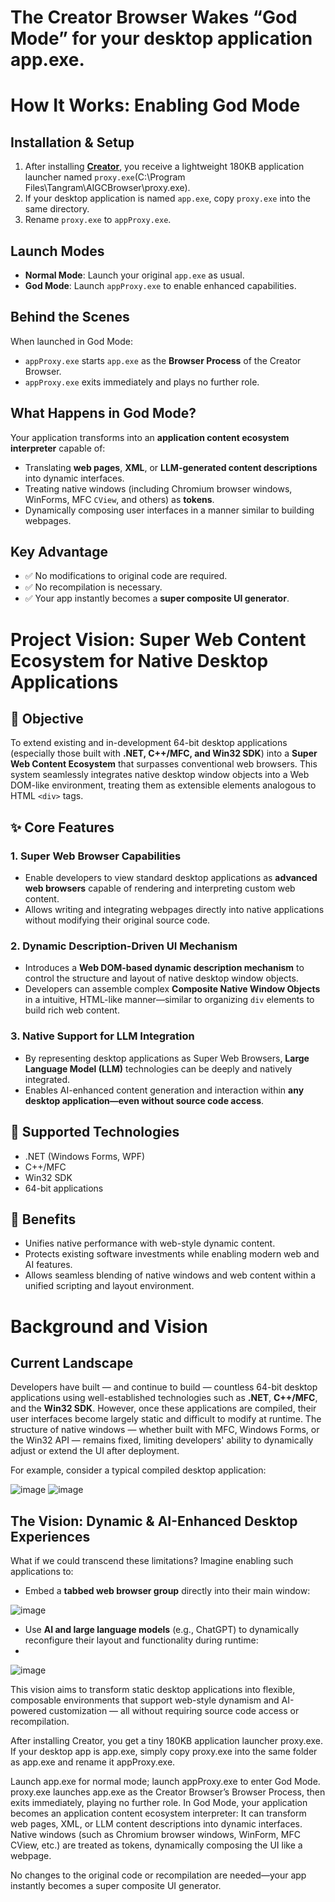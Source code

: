 # The Creator Browser Wakes “God Mode” for your desktop application app.exe.

# How It Works: Enabling God Mode

## Installation & Setup
1. After installing [**Creator**](https://github.com/AIGCEra/Creator/releases/tag/FirstRelease), you receive a lightweight 180KB application launcher named `proxy.exe`(C:\Program Files\Tangram\AIGCBrowser\proxy.exe).
2. If your desktop application is named `app.exe`, copy `proxy.exe` into the same directory.
3. Rename `proxy.exe` to `appProxy.exe`.

## Launch Modes
- **Normal Mode**: Launch your original `app.exe` as usual.
- **God Mode**: Launch `appProxy.exe` to enable enhanced capabilities.

## Behind the Scenes
When launched in God Mode:
- `appProxy.exe` starts `app.exe` as the **Browser Process** of the Creator Browser.
- `appProxy.exe` exits immediately and plays no further role.

## What Happens in God Mode?
Your application transforms into an **application content ecosystem interpreter** capable of:
- Translating **web pages**, **XML**, or **LLM-generated content descriptions** into dynamic interfaces.
- Treating native windows (including Chromium browser windows, WinForms, MFC `CView`, and others) as **tokens**.
- Dynamically composing user interfaces in a manner similar to building webpages.

## Key Advantage
- ✅ No modifications to original code are required.
- ✅ No recompilation is necessary.
- ✅ Your app instantly becomes a **super composite UI generator**.

# Project Vision: Super Web Content Ecosystem for Native Desktop Applications

## 🎯 Objective
To extend existing and in-development 64-bit desktop applications (especially those built with **.NET, C++/MFC, and Win32 SDK**) into a **Super Web Content Ecosystem** that surpasses conventional web browsers. This system seamlessly integrates native desktop window objects into a Web DOM-like environment, treating them as extensible elements analogous to HTML `<div>` tags.

## ✨ Core Features

### 1. **Super Web Browser Capabilities**
   - Enable developers to view standard desktop applications as **advanced web browsers** capable of rendering and interpreting custom web content.
   - Allows writing and integrating webpages directly into native applications without modifying their original source code.

### 2. **Dynamic Description-Driven UI Mechanism**
   - Introduces a **Web DOM-based dynamic description mechanism** to control the structure and layout of native desktop window objects.
   - Developers can assemble complex **Composite Native Window Objects** in a intuitive, HTML-like manner—similar to organizing `div` elements to build rich web content.

### 3. **Native Support for LLM Integration**
   - By representing desktop applications as Super Web Browsers, **Large Language Model (LLM)** technologies can be deeply and natively integrated.
   - Enables AI-enhanced content generation and interaction within **any desktop application—even without source code access**.

## 🔧 Supported Technologies
- .NET (Windows Forms, WPF)
- C++/MFC
- Win32 SDK
- 64-bit applications

## 🌟 Benefits
- Unifies native performance with web-style dynamic content.
- Protects existing software investments while enabling modern web and AI features.
- Allows seamless blending of native windows and web content within a unified scripting and layout environment.
# Background and Vision

## Current Landscape
Developers have built — and continue to build — countless 64-bit desktop applications using well-established technologies such as **.NET**, **C++/MFC**, and the **Win32 SDK**. However, once these applications are compiled, their user interfaces become largely static and difficult to modify at runtime. The structure of native windows — whether built with MFC, Windows Forms, or the Win32 API — remains fixed, limiting developers' ability to dynamically adjust or extend the UI after deployment.

For example, consider a typical compiled desktop application:

   ![image](https://github.com/user-attachments/assets/0a398eca-0e4a-4cdb-878d-a2cbced5bbed) ![image](https://github.com/user-attachments/assets/f43cbf8d-f306-45dc-bf5f-2da2c3e0a573)

## The Vision: Dynamic & AI-Enhanced Desktop Experiences
What if we could transcend these limitations? Imagine enabling such applications to:

- Embed a **tabbed web browser group** directly into their main window:

 ![image](https://github.com/user-attachments/assets/578aa446-58f5-42a1-88bf-417707691c06)

- Use **AI and large language models** (e.g., ChatGPT) to dynamically reconfigure their layout and functionality during runtime:
- 
 ![image](https://github.com/user-attachments/assets/5413e8e7-f307-4cce-814e-18e3d72c33d1)

This vision aims to transform static desktop applications into flexible, composable environments that support web-style dynamism and AI-powered customization — all without requiring source code access or recompilation.

After installing Creator, you get a tiny 180KB application launcher proxy.exe.
If your desktop app is app.exe, simply copy proxy.exe into the same folder as app.exe and rename it appProxy.exe.

Launch app.exe for normal mode; launch appProxy.exe to enter God Mode.
proxy.exe launches app.exe as the Creator Browser’s Browser Process, then exits immediately, playing no further role.
In God Mode, your application becomes an application content ecosystem interpreter:
It can transform web pages, XML, or LLM content descriptions into dynamic interfaces.
Native windows (such as Chromium browser windows, WinForm, MFC CView, etc.) are treated as tokens, dynamically composing the UI like a webpage.

No changes to the original code or recompilation are needed—your app instantly becomes a super composite UI generator.
